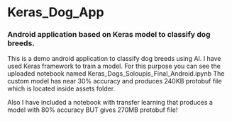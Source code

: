 # Keras_Dog_App
### Android application based on Keras model to classify dog breeds.

This is a demo android application to classify dog breeds using AI.
I have used Keras framework to train a model. For this purpose you can see the uploaded notebook named Keras_Dogs_Soloupis_Final_Android.ipynb
The custom model has near 30% accuracy and produces 240KB protobuf file which is located inside assets folder. 

Also I have included a notebook with transfer learning that produces a model with 80% accuracy BUT gives 270MB protobuf file!
